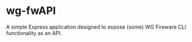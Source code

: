 # wg-fwAPI

A simple Express application designed to expose (some) WG Fireware CLI functionality as an API.